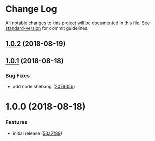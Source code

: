 # Change Log

All notable changes to this project will be documented in this file. See [standard-version](https://github.com/conventional-changelog/standard-version) for commit guidelines.

<a name="1.0.2"></a>
## [1.0.2](https://github.com/lightpohl/node-md-meta-cataloger/compare/v1.0.1...v1.0.2) (2018-08-19)



<a name="1.0.1"></a>
## [1.0.1](https://github.com/lightpohl/node-md-meta-cataloger/compare/v1.0.0...v1.0.1) (2018-08-18)


### Bug Fixes

* add node shebang ([207905b](https://github.com/lightpohl/node-md-meta-cataloger/commit/207905b))



<a name="1.0.0"></a>
# 1.0.0 (2018-08-18)


### Features

* initial release ([53a7f89](https://github.com/lightpohl/node-md-meta-cataloger/commit/53a7f89))

